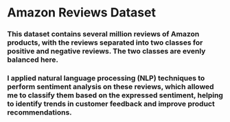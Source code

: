 # Amazon Reviews Dataset

### This dataset contains several million reviews of Amazon products, with the reviews separated into two classes for positive and negative reviews. The two classes are evenly balanced here.
###  I applied natural language processing (NLP) techniques to perform sentiment analysis on these reviews, which allowed me to classify them based on the expressed sentiment, helping to identify trends in customer feedback and improve product recommendations.
